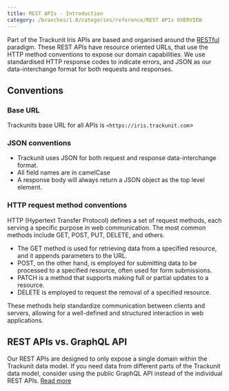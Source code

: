 ```yaml
---
title: REST APIs - Introduction
category: /branches/1.0/categories/reference/REST APIs OVERVIEW
---
```


Part of the Trackunit Iris APIs are based and organised around the [RESTful](https://en.wikipedia.org/wiki/Representational_state_transfer) paradigm. These REST APIs have resource oriented URLs, that use the HTTP method conventions to expose our domain capabilities. We use standardised HTTP response codes to indicate errors, and JSON as our data-interchange format for both requests and responses.

## Conventions

### Base URL

Trackunits base URL for all APIs is `<https://iris.trackunit.com`>

### JSON conventions

- Trackunit uses JSON for both request and response data-interchange format.
- All field names are in camelCase
- A response body will always return a JSON object as the top level element.

### HTTP request method conventions

HTTP (Hypertext Transfer Protocol) defines a set of request methods, each serving a specific purpose in web communication. The most common methods include GET, POST, PUT, DELETE, and others.
- The GET method is used for retrieving data from a specified resource, and it appends parameters to the URL.
- POST, on the other hand, is employed for submitting data to be processed to a specified resource, often used for form submissions.
- PATCH is a method that supports making full or partial updates to a resource.
- DELETE is employed to request the removal of a specified resource.

These methods help standardize communication between clients and servers, allowing for a well-defined and structured interaction in web applications.

## REST APIs vs. GraphQL API

Our REST APIs are designed to only expose a single domain within the Trackunit data model. If you need data from different parts of the Trackunit data model, consider using the public GraphQL API instead of the individual REST APIs. [Read more](https://developers.trackunit.com/reference/graphql-api-vs-rest)
